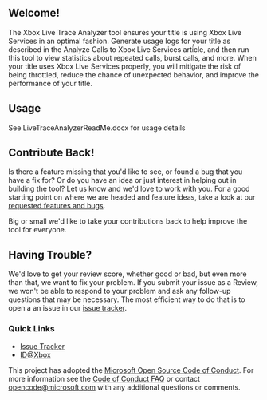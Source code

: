 ## Welcome!

The Xbox Live Trace Analyzer tool ensures your title is using Xbox Live Services in an optimal fashion. Generate usage logs for your title as described in the Analyze Calls to Xbox Live Services article, and then run this tool to view statistics about repeated calls, burst calls, and more. When your title uses Xbox Live Services properly, you will mitigate the risk of being throttled, reduce the chance of unexpected behavior, and improve the performance of your title.

## Usage

See LiveTraceAnalyzerReadMe.docx for usage details

## Contribute Back!

Is there a feature missing that you'd like to see, or found a bug that you have a fix for? Or do you have an idea or just interest in helping out in building the tool? Let us know and we'd love to work with you. For a good starting point on where we are headed and feature ideas, take a look at our [requested features and bugs](https://github.com/Microsoft/xbox-live-trace-analyzer/issues).  

Big or small we'd like to take your contributions back to help improve the tool for everyone. 

## Having Trouble?

We'd love to get your review score, whether good or bad, but even more than that, we want to fix your problem. If you submit your issue as a Review, we won't be able to respond to your problem and ask any follow-up questions that may be necessary. The most efficient way to do that is to open a an issue in our [issue tracker](https://github.com/Microsoft/xbox-live-trace-analyzer/issues).  

### Quick Links

*   [Issue Tracker](https://github.com/Microsoft/xbox-live-trace-analyzer/issues)
*   [ID@Xbox](http://www.xbox.com/en-us/Developers/id)

This project has adopted the [Microsoft Open Source Code of Conduct](https://opensource.microsoft.com/codeofconduct/). For more information see the [Code of Conduct FAQ](https://opensource.microsoft.com/codeofconduct/faq/) or contact [opencode@microsoft.com](mailto:opencode@microsoft.com) with any additional questions or comments.

